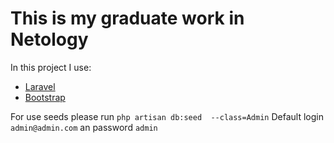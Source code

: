 # This is my graduate work in Netology 


In this project I use:
- [Laravel](https://laravel.com/)
- [Bootstrap](https://getbootstrap.com)
 
 For use seeds please run ```php artisan db:seed  --class=Admin```
 Default login ```admin@admin.com``` an password ```admin```